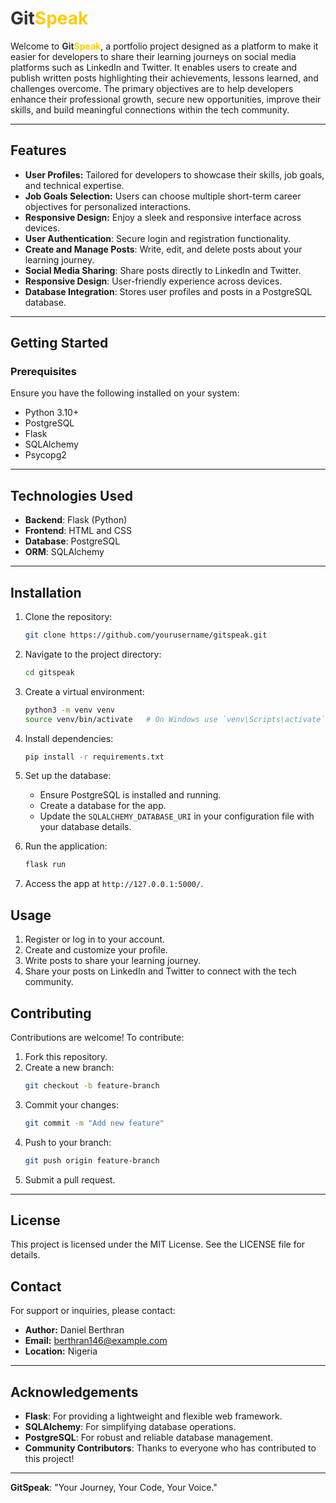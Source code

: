# <span style="color:#333333">Git</span><span style="color:#ffcc00">Speak</span>

Welcome to **<span style="color:#333333">Git</span><span style="color:#ffcc00">Speak</span>**, a portfolio project designed as a platform to make it easier for developers to share their learning journeys on social media platforms such as LinkedIn and Twitter. It enables users to create and publish written posts highlighting their achievements, lessons learned, and challenges overcome. The primary objectives are to help developers enhance their professional growth, secure new opportunities, improve their skills, and build meaningful connections within the tech community.

---

## Features

- **User Profiles:** Tailored for developers to showcase their skills, job goals, and technical expertise.
- **Job Goals Selection:** Users can choose multiple short-term career objectives for personalized interactions.
- **Responsive Design:** Enjoy a sleek and responsive interface across devices.
- **User Authentication**: Secure login and registration functionality.
- **Create and Manage Posts**: Write, edit, and delete posts about your learning journey.
- **Social Media Sharing**: Share posts directly to LinkedIn and Twitter.
- **Responsive Design**: User-friendly experience across devices.
- **Database Integration**: Stores user profiles and posts in a PostgreSQL database.

---

## Getting Started

### Prerequisites
Ensure you have the following installed on your system:
- Python 3.10+
- PostgreSQL
- Flask
- SQLAlchemy
- Psycopg2

-----


## Technologies Used

- **Backend**: Flask (Python)
- **Frontend**: HTML and CSS
- **Database**: PostgreSQL
- **ORM**: SQLAlchemy


---

## Installation

1. Clone the repository:
   ```bash
   git clone https://github.com/yourusername/gitspeak.git
   ```
2. Navigate to the project directory:
   ```bash
   cd gitspeak
   ```
3. Create a virtual environment:
   ```bash
   python3 -m venv venv
   source venv/bin/activate   # On Windows use `venv\Scripts\activate`
   ```
4. Install dependencies:
   ```bash
   pip install -r requirements.txt
   ```
5. Set up the database:
   - Ensure PostgreSQL is installed and running.
   - Create a database for the app.
   - Update the `SQLALCHEMY_DATABASE_URI` in your configuration file with your database details.
   
6. Run the application:
   ```bash
   flask run
   ```

7. Access the app at `http://127.0.0.1:5000/`.

## Usage

1. Register or log in to your account.
2. Create and customize your profile.
3. Write posts to share your learning journey.
4. Share your posts on LinkedIn and Twitter to connect with the tech community.


## Contributing

Contributions are welcome! To contribute:
1. Fork this repository.
2. Create a new branch:
   ```bash
   git checkout -b feature-branch
   ```
3. Commit your changes:
   ```bash
   git commit -m "Add new feature"
   ```
4. Push to your branch:
   ```bash
   git push origin feature-branch
   ```
5. Submit a pull request.

---

## License

This project is licensed under the MIT License. See the LICENSE file for details.

## Contact
For support or inquiries, please contact:
- **Author:** Daniel Berthran
- **Email:** berthran146@example.com
- **Location:** Nigeria


---

## Acknowledgements

- **Flask**: For providing a lightweight and flexible web framework.
- **SQLAlchemy**: For simplifying database operations.
- **PostgreSQL**: For robust and reliable database management.
- **Community Contributors**: Thanks to everyone who has contributed to this project!

---

**GitSpeak**: "Your Journey, Your Code, Your Voice."



